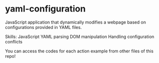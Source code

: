 # yaml-configuration
JavaScript application that dynamically modifies a webpage based on configurations provided in YAML files.

Skills:
JavaScript
YAML parsing
DOM manipulation
Handling configuration conflicts

You can access the codes for each action example from other files of this repo!